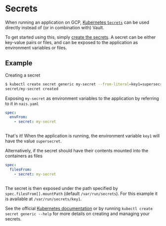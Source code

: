 # Secrets

When running an application on GCP, [Kubernetes `Secrets`][Kubernetes Secrets] can be used directly instead of (or in
combination with) Vault.

To get started using this, simply [create the secrets]. A secret can be either key-value pairs or files, and can be
exposed to the application as environment variables or files.

## Example

Creating a secret

```bash
$ kubectl create secret generic my-secret --from-literal=key1=supersecret
secret/my-secret created
```

Exposing `my-secret` as environment variables to the application by referring to it in `nais.yaml`

```yaml
spec:
  envFrom:
    - secret: my-secret
   
```

That's it! When the application is running, the environment variable `key1` will have the value `supersecret`.


Alternatively, if the secret should have their contents mounted into the containers as files

```yaml
spec:
  filesFrom:
    - secret: my-secret
   
```

The secret is then exposed under the path specified by `spec.filesFrom[].mountPath` (default `/var/run/secrets`). 
For this example it is available at `/var/run/secrets/key1`.


See the official [Kubernetes documentation][Kubernetes secrets] or by running `kubectl create secret generic --help`
for more details on creating and managing your secrets.

[Kubernetes Secrets]: https://kubernetes.io/docs/concepts/configuration/secret
[create the secrets]: https://kubernetes.io/docs/concepts/configuration/secret/#creating-your-own-secrets
